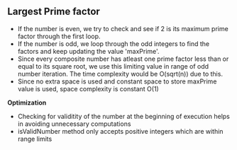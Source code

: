 ## Largest Prime factor

- If the number is even, we try to check and see if 2 is its maximum prime factor through the first loop. 
- If the number is odd, we loop through the odd integers to find the factors and keep updating the value 'maxPrime'.
- Since every composite number has atleast one prime factor less than or equal to its square root, we use this limiting value in range of odd number iteration. The time complexity would be O(sqrt(n)) due to this.
- Since no extra space is used and constant space to store maxPrime value is used, space complexity is constant O(1)


**Optimization**
- Checking for validitity of the number at the beginning of execution helps in avoiding unnecessary computations
- isValidNumber method only accepts positive integers which are within range limits
